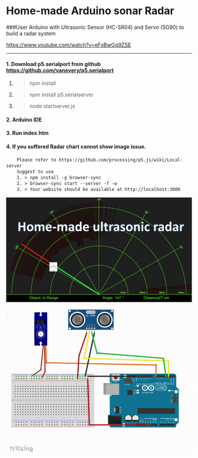 # Home-made Arduino sonar Radar

###User Arduino with Ultrasonic Sensor (HC-SR04) and Servo (SG90) to build a radar system

https://www.youtube.com/watch?v=eFxBwGq9ZSE
* * *
#### 1. Download p5.serialport from github https://github.com/vanevery/p5.serialport
   1. >npm install
   2. >npm install p5.serialserver
   3. >node startserver.js

#### 2. Arduino IDE
#### 3. Run index.htm 
#### 4. If you suffered Radar chart cannot show image issue.
        Please refer to https://github.com/processing/p5.js/wiki/Local-server
        Suggest to use 
        1. > npm install -g browser-sync
        2. > browser-sync start --server -f -w
        3. > Your website should be available at http://localhost:3000
        
![GitHub Logo](https://github.com/pycilin/Arduino_sonar_Radar/blob/master/github_radar.png)
![GitHub Logo](https://github.com/pycilin/Arduino_sonar_Radar/blob/master/wiring.jpg)
